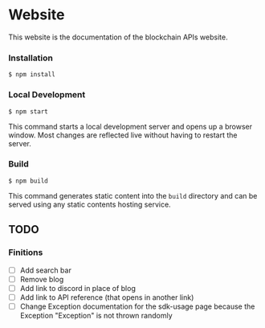 # Website

This website is the documentation of the blockchain APIs website.

### Installation

```
$ npm install
```

### Local Development

```
$ npm start
```

This command starts a local development server and opens up a browser window. Most changes are reflected live without having to restart the server.

### Build

```
$ npm build
```

This command generates static content into the `build` directory and can be served using any static contents hosting service.

## TODO

### Finitions

- [ ] Add search bar
- [ ] Remove blog
- [ ] Add link to discord in place of blog
- [ ] Add link to API reference (that opens in another link)
- [ ] Change Exception documentation for the sdk-usage page because the Exception "Exception" is not thrown randomly
